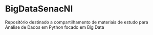 # BigDataSenacNI
Repositório destinado a compartilhamento de materiais de estudo para Análise de Dados em Python focado em Big Data
